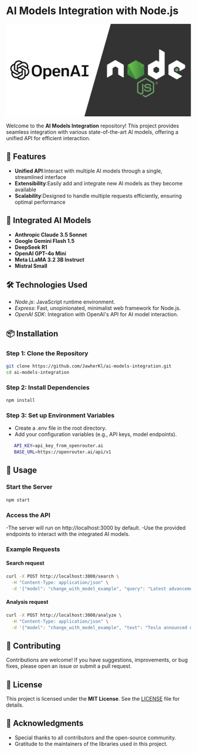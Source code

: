 # AI Models Integration with Node.js

![openai-nodejs](https://github.com/JawherKl/ai-models-integration/blob/main/openai-nodejs.png)

Welcome to the **AI Models Integration** repository! This project provides seamless integration with various state-of-the-art AI models, offering a unified API for efficient interaction.

## 🚀 Features

- **Unified API**:Interact with multiple AI models through a single, streamlined interface
- **Extensibility**:Easily add and integrate new AI models as they become available
- **Scalability**:Designed to handle multiple requests efficiently, ensuring optimal performance

## 🧠 Integrated AI Models

- **Anthropic Claude 3.5 Sonnet**
- **Google Gemini Flash 1.5**
- **DeepSeek R1**
- **OpenAI GPT-4o Mini**
- **Meta LLaMA 3.2 3B Instruct**
- **Mistral Small**

## 🛠️ Technologies Used

- *Node.js*: JavaScript runtime environment.
- *Express*: Fast, unopinionated, minimalist web framework for Node.js.
- *OpenAI SDK*: Integration with OpenAI's API for AI model interaction.

## 📦 Installation
### Step 1: Clone the Repository
```bash
git clone https://github.com/JawherKl/ai-models-integration.git
cd ai-models-integration
```

### Step 2: Install Dependencies
```bash
npm install
```

### Step 3: Set up Environment Variables
 - Create a .env file in the root directory.
 - Add your configuration variables (e.g., API keys, model endpoints).
 ```bash
    API_KEY=api_key_from_openrouter.ai
    BASE_URL=https://openrouter.ai/api/v1
 ```

## 🚀 Usage
### Start the Server
```bash
npm start
```

### Access the API
-The server will run on http://localhost:3000 by default.
-Use the provided endpoints to interact with the integrated AI models.

### Example Requests
#### Search request
```bash
curl -X POST http://localhost:3000/search \
  -H "Content-Type: application/json" \
  -d '{"model": "change_with_model_example", "query": "Latest advancements in renewable energy 2025"}'
```

#### Analysis request
```bash
curl -X POST http://localhost:3000/analyze \
  -H "Content-Type: application/json" \
  -d '{"model": "change_with_model_example", "text": "Tesla announced new solar roof technology with 25% improved efficiency in Q4 2023."}'
```

## 🤝 Contributing
Contributions are welcome! If you have suggestions, improvements, or bug fixes, please open an issue or submit a pull request.

## 📄 License
This project is licensed under the **MIT License**. See the [LICENSE](./LICENSE) file for details.

## 🙏 Acknowledgments
- Special thanks to all contributors and the open-source community.
- Gratitude to the maintainers of the libraries used in this project.


<!--
model: "anthropic/claude-3.5-sonnet",
model: "google/gemini-flash-1.5",
model: "deepseek/deepseek-r1",
model: "openai/gpt-4o-mini",
model: "meta-llama/llama-3.2-3b-instruct",
model: "mistralai/mistral-small",
-->
